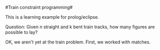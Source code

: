 #Train constraint programming#

This is a learning example for prolog/eclipse.

Question: Given n straight and k bent train tracks,
how many figures are possible to lay?

OK, we aren't yet at the train problem.
First, we worked with matches.
#
